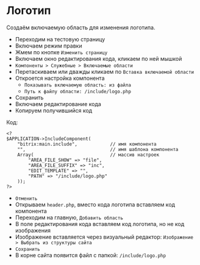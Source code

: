 # Логотип
Создаём включаемую область для изменения логотипа.

- Переходим на тестовую страницу
- Включаем режим правки
- Жмем по кнопке `Изменить страницу`
- Включаем окно редактирования кода, кликаем по ней мышкой
- `Компоненты > Служебные > Включаемые области`
- Перетаскиваем или дважды кликаем по `Вставка включаемой области`
- Откроется настройка компонента
    - `Показывать включаемую область: из файла`
    - `Путь к файлу области: /include/logo.php`
- Сохранить
- Включаем редактирование кода
- Копируем получившийся код

Код:

    <?
    $APPLICATION->IncludeComponent(
        "bitrix:main.include",            // имя компонента
        "",                               // имя шаблона компонента
        Array(                            // массив настроек
            "AREA_FILE_SHOW" => "file",
            "AREA_FILE_SUFFIX" => "inc",
            "EDIT_TEMPLATE" => "",
            "PATH" => "/include/logo.php"
        ));
    ?>

- `Отменить`
- Открываем `header.php`, вместо кода логотипа вставляем код компонента
- Переходим на главную, `Добавить область`
- В поле редактирования кода вставляем код логотипа, но не код изображения
- Изображение вставляется через визуальный редактор: `Изображение > Выбрать из структуры сайта`
- `Сохранить`
- В корне сайта появится файл с папкой: `/include/logo.php`
